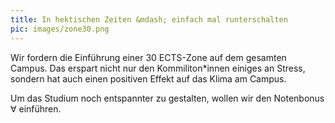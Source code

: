 ```yaml
---
title: In hektischen Zeiten &mdash; einfach mal runterschalten
pic: images/zone30.png 
---
```

Wir fordern die Einführung einer 30 ECTS-Zone auf dem gesamten Campus. Das erspart nicht nur den Kommiliton\*innen einiges an Stress, sondern hat auch einen positiven Effekt auf das Klima am Campus.

Um das Studium noch entspannter zu gestalten, wollen wir den Notenbonus &forall; einführen.
